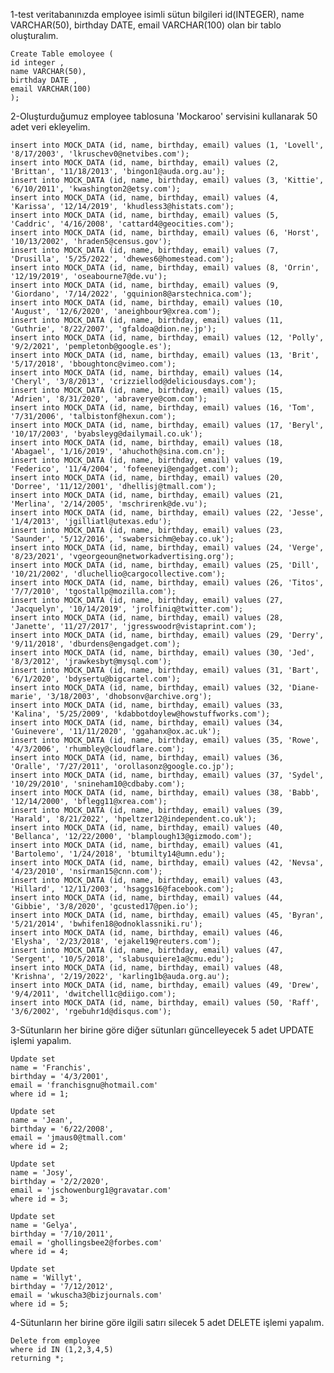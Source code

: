 1-test veritabanınızda employee isimli sütun bilgileri id(INTEGER), name VARCHAR(50), birthday DATE, email VARCHAR(100) olan bir tablo oluşturalım.
    
    Create Table emoloyee (
    id integer ,
    name VARCHAR(50),
    birthday DATE ,
    email VARCHAR(100)
    );
    
2-Oluşturduğumuz employee tablosuna 'Mockaroo' servisini kullanarak 50 adet veri ekleyelim.

    insert into MOCK_DATA (id, name, birthday, email) values (1, 'Lovell', '8/17/2003', 'lkruschev0@netvibes.com');
    insert into MOCK_DATA (id, name, birthday, email) values (2, 'Brittan', '11/18/2013', 'bingon1@auda.org.au');
    insert into MOCK_DATA (id, name, birthday, email) values (3, 'Kittie', '6/10/2011', 'kwashington2@etsy.com');
    insert into MOCK_DATA (id, name, birthday, email) values (4, 'Karissa', '12/14/2019', 'khudless3@histats.com');
    insert into MOCK_DATA (id, name, birthday, email) values (5, 'Caddric', '4/16/2008', 'cattard4@geocities.com');
    insert into MOCK_DATA (id, name, birthday, email) values (6, 'Horst', '10/13/2002', 'hraden5@census.gov');
    insert into MOCK_DATA (id, name, birthday, email) values (7, 'Drusilla', '5/25/2022', 'dhewes6@homestead.com');
    insert into MOCK_DATA (id, name, birthday, email) values (8, 'Orrin', '12/19/2019', 'oseabourne7@de.vu');
    insert into MOCK_DATA (id, name, birthday, email) values (9, 'Giordano', '7/14/2022', 'gquinion8@arstechnica.com');
    insert into MOCK_DATA (id, name, birthday, email) values (10, 'August', '12/6/2020', 'aneighbour9@xrea.com');
    insert into MOCK_DATA (id, name, birthday, email) values (11, 'Guthrie', '8/22/2007', 'gfaldoa@dion.ne.jp');
    insert into MOCK_DATA (id, name, birthday, email) values (12, 'Polly', '9/2/2021', 'pempletonb@google.es');
    insert into MOCK_DATA (id, name, birthday, email) values (13, 'Brit', '5/17/2018', 'bboughtonc@vimeo.com');
    insert into MOCK_DATA (id, name, birthday, email) values (14, 'Cheryl', '3/8/2013', 'crizziellod@deliciousdays.com');
    insert into MOCK_DATA (id, name, birthday, email) values (15, 'Adrien', '8/31/2020', 'abraverye@com.com');
    insert into MOCK_DATA (id, name, birthday, email) values (16, 'Tom', '7/31/2006', 'talbistonf@hexun.com');
    insert into MOCK_DATA (id, name, birthday, email) values (17, 'Beryl', '10/17/2003', 'byabsleyg@dailymail.co.uk');
    insert into MOCK_DATA (id, name, birthday, email) values (18, 'Abagael', '1/16/2019', 'ahuchoth@sina.com.cn');
    insert into MOCK_DATA (id, name, birthday, email) values (19, 'Federico', '11/4/2004', 'fofeeneyi@engadget.com');
    insert into MOCK_DATA (id, name, birthday, email) values (20, 'Dorree', '11/12/2001', 'dhellisj@tmall.com');
    insert into MOCK_DATA (id, name, birthday, email) values (21, 'Merlina', '2/14/2005', 'mschrirenk@de.vu');
    insert into MOCK_DATA (id, name, birthday, email) values (22, 'Jesse', '1/4/2013', 'jgilliatl@utexas.edu');
    insert into MOCK_DATA (id, name, birthday, email) values (23, 'Saunder', '5/12/2016', 'swabersichm@ebay.co.uk');
    insert into MOCK_DATA (id, name, birthday, email) values (24, 'Verge', '8/23/2021', 'vgeorgeoun@networkadvertising.org');
    insert into MOCK_DATA (id, name, birthday, email) values (25, 'Dill', '10/21/2002', 'dluchellio@cargocollective.com');
    insert into MOCK_DATA (id, name, birthday, email) values (26, 'Titos', '7/7/2010', 'tgostallp@mozilla.com');
    insert into MOCK_DATA (id, name, birthday, email) values (27, 'Jacquelyn', '10/14/2019', 'jrolfiniq@twitter.com');
    insert into MOCK_DATA (id, name, birthday, email) values (28, 'Janette', '11/27/2017', 'jgresswoodr@vistaprint.com');
    insert into MOCK_DATA (id, name, birthday, email) values (29, 'Derry', '9/11/2018', 'dburdens@engadget.com');
    insert into MOCK_DATA (id, name, birthday, email) values (30, 'Jed', '8/3/2012', 'jrawkesbyt@mysql.com');
    insert into MOCK_DATA (id, name, birthday, email) values (31, 'Bart', '6/1/2020', 'bdysertu@bigcartel.com');
    insert into MOCK_DATA (id, name, birthday, email) values (32, 'Diane-marie', '3/18/2003', 'dhobsonv@archive.org');
    insert into MOCK_DATA (id, name, birthday, email) values (33, 'Kalina', '5/25/2009', 'kdabbotdoylew@howstuffworks.com');
    insert into MOCK_DATA (id, name, birthday, email) values (34, 'Guinevere', '11/11/2020', 'ggahanx@ox.ac.uk');
    insert into MOCK_DATA (id, name, birthday, email) values (35, 'Rowe', '4/3/2006', 'rhumbley@cloudflare.com');
    insert into MOCK_DATA (id, name, birthday, email) values (36, 'Oralle', '7/27/2011', 'orollasonz@google.co.jp');
    insert into MOCK_DATA (id, name, birthday, email) values (37, 'Sydel', '10/29/2010', 'snineham10@cdbaby.com');
    insert into MOCK_DATA (id, name, birthday, email) values (38, 'Babb', '12/14/2000', 'bflegg11@xrea.com');
    insert into MOCK_DATA (id, name, birthday, email) values (39, 'Harald', '8/21/2022', 'hpeltzer12@independent.co.uk');
    insert into MOCK_DATA (id, name, birthday, email) values (40, 'Bellanca', '12/22/2000', 'blamplough13@gizmodo.com');
    insert into MOCK_DATA (id, name, birthday, email) values (41, 'Bartolemo', '1/24/2018', 'btumilty14@umn.edu');
    insert into MOCK_DATA (id, name, birthday, email) values (42, 'Nevsa', '4/23/2010', 'nsirman15@cnn.com');
    insert into MOCK_DATA (id, name, birthday, email) values (43, 'Hillard', '12/11/2003', 'hsaggs16@facebook.com');
    insert into MOCK_DATA (id, name, birthday, email) values (44, 'Gibbie', '3/8/2020', 'gcusted17@pen.io');
    insert into MOCK_DATA (id, name, birthday, email) values (45, 'Byran', '5/21/2014', 'bwhifen18@odnoklassniki.ru');
    insert into MOCK_DATA (id, name, birthday, email) values (46, 'Elysha', '2/23/2018', 'ejakel19@reuters.com');
    insert into MOCK_DATA (id, name, birthday, email) values (47, 'Sergent', '10/5/2018', 'slabusquiere1a@cmu.edu');
    insert into MOCK_DATA (id, name, birthday, email) values (48, 'Krishna', '2/19/2022', 'karling1b@auda.org.au');
    insert into MOCK_DATA (id, name, birthday, email) values (49, 'Drew', '9/4/2011', 'dwitchell1c@diigo.com');
    insert into MOCK_DATA (id, name, birthday, email) values (50, 'Raff', '3/6/2002', 'rgebuhr1d@disqus.com');
    
    
3-Sütunların her birine göre diğer sütunları güncelleyecek 5 adet UPDATE işlemi yapalım.

    Update set
    name = 'Franchis',
    birthday = '4/3/2001',
    email = 'franchisgnu@hotmail.com'
    where id = 1;
    
    Update set
    name = 'Jean',
    birthday = '6/22/2008',
    email = 'jmaus0@tmall.com'
    where id = 2;
    
    Update set
    name = 'Josy',
    birthday = '2/2/2020',
    email = 'jschowenburg1@gravatar.com'
    where id = 3;
    
    Update set
    name = 'Gelya',
    birthday = '7/10/2011',
    email = 'ghollingsbee2@forbes.com'
    where id = 4;
    
    Update set
    name = 'Willyt',
    birthday = '7/12/2012',
    email = 'wkuscha3@bizjournals.com'
    where id = 5;
    
4-Sütunların her birine göre ilgili satırı silecek 5 adet DELETE işlemi yapalım.
    
    Delete from employee 
    where id IN (1,2,3,4,5)
    returning *;
    
